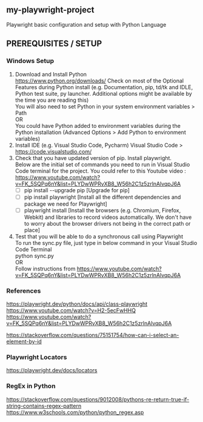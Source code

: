 ## my-playwright-project
Playwright basic configuration and setup with Python Language

## PREREQUISITES / SETUP
### Windows Setup
1) Download and Install Python <br/>
    https://www.python.org/downloads/
        Check on most of the Optional Features during Python install (e.g. Documentation, pip, td/tk and IDLE, Python test suite, py launcher.  Additional options might be available by the time you are reading this)<br/>
        You will also need to set Python in your system environment variables > Path<br/>
        OR <br/>
        You could have Python added to environment variables during the Python installation (Advanced Options > Add Python to environment variables)
2) Install IDE (e.g. Visual Studio Code, Pycharm)
    Visual Studio Code > https://code.visualstudio.com/
3) Check that you have updated version of pip.  Install playwright.<br/>
    Below are the initial set of commands you need to run in Visual Studio Code terminal for the project.  You could refer to this Youtube video : https://www.youtube.com/watch?v=FK_5SQPq6nY&list=PLYDwWPRvXB8_W56h2C1z5zrlnAlvqpJ6A<br/>
    - [ ] pip install --upgrade pip
        [Upgrade for pip]<br/>
    - [ ] pip install playwright
        [Install all the different dependencies and package we need for Playwright]<br/>
    - [ ] playwright install
        [Install the browsers (e.g. Chromium, Firefox, Webkit) and libraries to record videos automatically.  We don't have to worry about the browser drivers not being in the correct path or place]<br/>
4) Test that you will be able to do a synchronous call using Playwright<br/>
    To run the sync.py file, just type in below command in your Visual Studio Code Terminal<br/>
        python sync.py<br/>
    OR<br/>
    Follow instructions from https://www.youtube.com/watch?v=FK_5SQPq6nY&list=PLYDwWPRvXB8_W56h2C1z5zrlnAlvqpJ6A

### References
https://playwright.dev/python/docs/api/class-playwright
https://www.youtube.com/watch?v=H2-5ecFwHHQ
https://www.youtube.com/watch?v=FK_5SQPq6nY&list=PLYDwWPRvXB8_W56h2C1z5zrlnAlvqpJ6A
<!-- How to select an element by id in Playwright -->
https://stackoverflow.com/questions/75151754/how-can-i-select-an-element-by-id

### Playwright Locators
https://playwright.dev/docs/locators

<!-- References for RegEx -->
### RegEx in Python
https://stackoverflow.com/questions/9012008/pythons-re-return-true-if-string-contains-regex-pattern
https://www.w3schools.com/python/python_regex.asp
